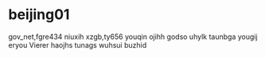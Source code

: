 # beijing01
gov_net,fgre434
niuxih
xzgb,ty656
youqin
ojihh
godso
uhylk
taunbga
yougij
eryou
Vierer
haojhs
tunags
wuhsui
buzhid
